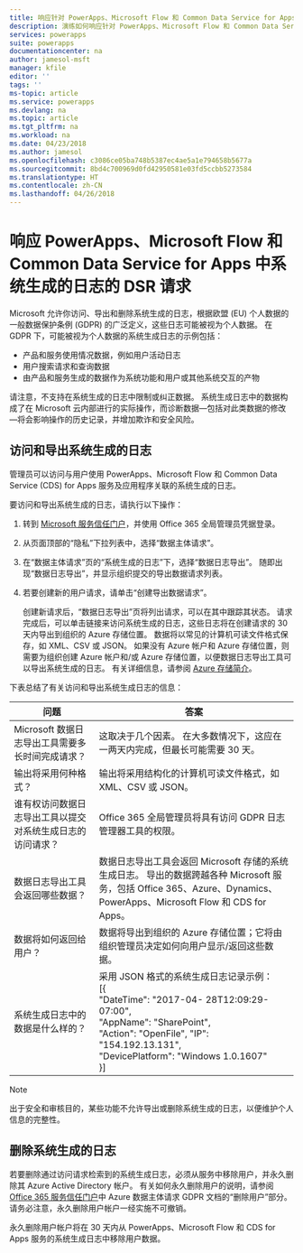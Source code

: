 ```yaml
---
title: 响应针对 PowerApps、Microsoft Flow 和 Common Data Service for Apps 中系统生成的日志的 DSR 请求 | Microsoft Docs
description: 演练如何响应针对 PowerApps、Microsoft Flow 和 Common Data Service for Apps 中系统生成的日志的 DSR 请求
services: powerapps
suite: powerapps
documentationcenter: na
author: jamesol-msft
manager: kfile
editor: ''
tags: ''
ms-topic: article
ms.service: powerapps
ms.devlang: na
ms.topic: article
ms.tgt_pltfrm: na
ms.workload: na
ms.date: 04/23/2018
ms.author: jamesol
ms.openlocfilehash: c3086ce05ba748b5387ec4ae5a1e794658b5677a
ms.sourcegitcommit: 8bd4c700969d0fd42950581e03fd5ccbb5273584
ms.translationtype: HT
ms.contentlocale: zh-CN
ms.lasthandoff: 04/26/2018
---
```

# <a name="responding-to-dsr-requests-for-system-generated-logs-in-powerapps-microsoft-flow-and-common-data-service-for-apps"></a>响应 PowerApps、Microsoft Flow 和 Common Data Service for Apps 中系统生成的日志的 DSR 请求
Microsoft 允许你访问、导出和删除系统生成的日志，根据欧盟 (EU) 个人数据的一般数据保护条例 (GDPR) 的广泛定义，这些日志可能被视为个人数据。 在 GDPR 下，可能被视为个人数据的系统生成日志的示例包括：
* 产品和服务使用情况数据，例如用户活动日志
* 用户搜索请求和查询数据
* 由产品和服务生成的数据作为系统功能和用户或其他系统交互的产物

请注意，不支持在系统生成的日志中限制或纠正数据。 系统生成日志中的数据构成了在 Microsoft 云内部进行的实际操作，而诊断数据&mdash;包括对此类数据的修改&mdash;将会影响操作的历史记录，并增加欺诈和安全风险。

## <a name="accessing-and-exporting-system-generated-logs"></a>访问和导出系统生成的日志
管理员可以访问与用户使用 PowerApps、Microsoft Flow 和 Common Data Service (CDS) for Apps 服务及应用程序关联的系统生成的日志。

要访问和导出系统生成的日志，请执行以下操作：

1. 转到 [Microsoft 服务信任门户](https://servicetrust.microsoft.com/)，并使用 Office 365 全局管理员凭据登录。

2. 从页面顶部的“隐私”下拉列表中，选择“数据主体请求”。

3. 在“数据主体请求”页的“系统生成的日志”下，选择“数据日志导出”。 随即出现“数据日志导出”，并显示组织提交的导出数据请求列表。

4. 若要创建新的用户请求，请单击“创建导出数据请求”。

    创建新请求后，“数据日志导出”页将列出请求，可以在其中跟踪其状态。 请求完成后，可以单击链接来访问系统生成的日志，这些日志将在创建请求的 30 天内导出到组织的 Azure 存储位置。 数据将以常见的计算机可读文件格式保存，如 XML、CSV 或 JSON。 如果没有 Azure 帐户和 Azure 存储位置，则需要为组织创建 Azure 帐户和/或 Azure 存储位置，以便数据日志导出工具可以导出系统生成的日志。 有关详细信息，请参阅 [Azure 存储简介](https://docs.microsoft.com/azure/storage/common/storage-introduction)。

下表总结了有关访问和导出系统生成日志的信息：

| 问题 | 答案 |
| --- | --- |
| Microsoft 数据日志导出工具需要多长时间完成请求？ |    这取决于几个因素。 在大多数情况下，这应在一两天内完成，但最长可能需要 30 天。
| 输出将采用何种格式？ | 输出将采用结构化的计算机可读文件格式，如 XML、CSV 或 JSON。
| 谁有权访问数据日志导出工具以提交对系统生成日志的访问请求？ | Office 365 全局管理员将具有访问 GDPR 日志管理器工具的权限。
| 数据日志导出工具会返回哪些数据？ | 数据日志导出工具会返回 Microsoft 存储的系统生成日志。 导出的数据跨越各种 Microsoft 服务，包括 Office 365、Azure、Dynamics、PowerApps、Microsoft Flow 和 CDS for Apps。
| 数据将如何返回给用户？ |   数据将导出到组织的 Azure 存储位置；它将由组织管理员决定如何向用户显示/返回这些数据。
| 系统生成日志中的数据是什么样的？ |  采用 JSON 格式的系统生成日志记录示例： <br> [{ <br>"DateTime": "2017-04- 28T12:09:29-07:00",  <br> "AppName": "SharePoint", <br> "Action": "OpenFile", "IP": "154.192.13.131", <br> "DevicePlatform": "Windows 1.0.1607" <br>}]

> [!NOTE]
>  出于安全和审核目的，某些功能不允许导出或删除系统生成的日志，以便维护个人信息的完整性。
>
>

## <a name="deleting-system-generated-logs"></a>删除系统生成的日志
若要删除通过访问请求检索到的系统生成日志，必须从服务中移除用户，并永久删除其 Azure Active Directory 帐户。 有关如何永久删除用户的说明，请参阅 [Office 365 服务信任门户](https://servicetrust.microsoft.com/ViewPage/GDPRDSR)中 Azure 数据主体请求 GDPR 文档的“删除用户”部分。 请务必注意，永久删除用户帐户一经实施不可撤销。

永久删除用户帐户将在 30 天内从 PowerApps、Microsoft Flow 和 CDS for Apps 服务的系统生成日志中移除用户数据。
